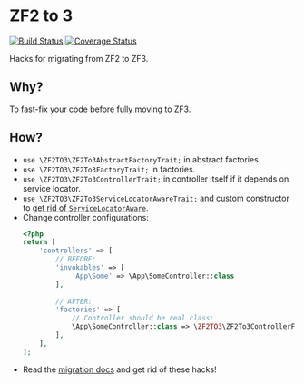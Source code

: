 # ZF2 to 3

[![Build Status](https://travis-ci.org/zored/zf2-to-3.svg?branch=master)](https://travis-ci.org/zored/zf2-to-3)
[![Coverage Status](https://coveralls.io/repos/github/zored/zf2-to-3/badge.svg?branch=master)](https://coveralls.io/github/zored/zf2-to-3?branch=master)

Hacks for migrating from ZF2 to ZF3.

## Why?
To fast-fix your code before fully moving to ZF3.

## How?
- `use \ZF2TO3\ZF2To3AbstractFactoryTrait;` in abstract factories.
- `use \ZF2TO3\ZF2To3FactoryTrait;` in factories.
- `use \ZF2TO3\ZF2To3ControllerTrait;` in controller itself if it depends on service locator.
- `use \ZF2TO3\ZF2To3ServiceLocatorAwareTrait;` and custom constructor to [get rid of `ServiceLocatorAware`](https://docs.zendframework.com/zend-mvc/migration/to-v3-0/#servicelocatoraware-initializers).
- Change controller configurations:
  ```php
  <?php
  return [
      'controllers' => [
          // BEFORE:
          'invokables' => [
              'App\Some' => \App\SomeController::class
          ],
          
          // AFTER:
          'factories' => [
              // Controller should be real class:
              \App\SomeController::class => \ZF2TO3\ZF2To3ControllerFactory::class
          ],
      ],
  ];
  ```
- Read the [migration docs](https://docs.zendframework.com/zend-mvc/migration/to-v3-0/) and get rid of these hacks!
